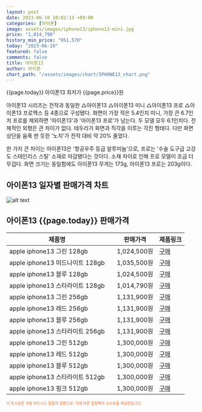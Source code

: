 ```yaml
---
layout: post
date: 2023-06-10 10:02:13 +09:00
categories: [아이폰]
image: assets/images/iphone13/iphone13-mini.jpg
price: "1,014,790"
history_min_price: "951,570"
today: "2023-06-10"
featured: false
comments: false
title: 아이폰13
author: 아이폰
chart_path: "/assets/images/chart/IPHONE13_chart.png"
---
```


{{page.today}} 아이폰13 최저가 {{page.price}}원

아이폰13 시리즈는 전작과 동일한 △아이폰13 △아이폰13 미니 △아이폰13 프로 △아이폰13 프로맥스 등 4종으로 구성됐다. 
화면이 가장 작은 5.4인치 미니, 가장 큰 6.7인치 프로를 제외하면 '아이폰13'과 '아이폰13 프로'가 남는다. 두 모델 모두 6.1인치다.
전체적인 외형은 큰 차이가 없다. 테두리가 화면과 직각을 이루는 각진 형태다. 다만 화면 상단을 움푹 판 듯한 '노치'가 전작 대비 약 20% 줄었다.

한 가지 큰 차이는 아이폰13은 '항공우주 등급 알루미늄'으로, 프로는 '수술 도구급 고강도 스테인리스 스틸' 소재로 마감됐다는 것이다. 소재 차이로 인해 프로 모델이 조금 더 무겁다. 화면 크기는 동일함에도 아이폰13 무게는 173g, 아이폰13 프로는 203g이다.

## 아이폰13 일자별 판매가격 차트
![alt text]({{page.chart_path}} "아이폰13 판매가격 차트")

## 아이폰13 {{page.today}} 판매가격
<main>
<table id="rwd-table-large">
  <thead>
    <tr>
      <th>제품명</th>
      <th></th>
      <th>판매가격</th>
      <th>제품링크</th>
    </tr>
  </thead>
  <tbody><tr>
        <td>apple iphone13 그린 128gb </td>
        <td></td>
        <td>1,024,500원</td>
        <td><a href='https://link.coupang.com/a/SOUTm' target='_blank'>구매</a></td>
        </tr><tr>
        <td>apple iphone13 미드나이트 128gb </td>
        <td></td>
        <td>1,035,500원</td>
        <td><a href='https://link.coupang.com/a/SOU2r' target='_blank'>구매</a></td>
        </tr><tr>
        <td>apple iphone13 블루 128gb </td>
        <td></td>
        <td>1,024,500원</td>
        <td><a href='https://link.coupang.com/a/SOU6A' target='_blank'>구매</a></td>
        </tr><tr>
        <td>apple iphone13 스타라이트 128gb </td>
        <td></td>
        <td>1,014,790원</td>
        <td><a href='https://link.coupang.com/a/SOU9z' target='_blank'>구매</a></td>
        </tr><tr>
        <td>apple iphone13 그린 256gb </td>
        <td></td>
        <td>1,131,900원</td>
        <td><a href='https://link.coupang.com/a/SOVki' target='_blank'>구매</a></td>
        </tr><tr>
        <td>apple iphone13 레드 256gb </td>
        <td></td>
        <td>1,131,900원</td>
        <td><a href='https://link.coupang.com/a/SOVnU' target='_blank'>구매</a></td>
        </tr><tr>
        <td>apple iphone13 블루 256gb </td>
        <td></td>
        <td>1,131,900원</td>
        <td><a href='https://link.coupang.com/a/SOVqc' target='_blank'>구매</a></td>
        </tr><tr>
        <td>apple iphone13 스타라이트 256gb </td>
        <td></td>
        <td>1,131,900원</td>
        <td><a href='https://link.coupang.com/a/SOVsX' target='_blank'>구매</a></td>
        </tr><tr>
        <td>apple iphone13 그린 512gb </td>
        <td></td>
        <td>1,300,000원</td>
        <td><a href='https://link.coupang.com/a/SOVvl' target='_blank'>구매</a></td>
        </tr><tr>
        <td>apple iphone13 레드 512gb </td>
        <td></td>
        <td>1,300,000원</td>
        <td><a href='https://link.coupang.com/a/SOVxV' target='_blank'>구매</a></td>
        </tr><tr>
        <td>apple iphone13 블루 512gb </td>
        <td></td>
        <td>1,300,000원</td>
        <td><a href='https://link.coupang.com/a/SOVAD' target='_blank'>구매</a></td>
        </tr><tr>
        <td>apple iphone13 스타라이트 512gb </td>
        <td></td>
        <td>1,300,000원</td>
        <td><a href='https://link.coupang.com/a/SOVCL' target='_blank'>구매</a></td>
        </tr><tr>
        <td>apple iphone13 핑크 512gb </td>
        <td></td>
        <td>1,300,000원</td>
        <td><a href='https://link.coupang.com/a/SOVEZ' target='_blank'>구매</a></td>
        </tr></tbody>
</table>

</main>
<div style="color:#e56a2c;font-size: 0.7em;" >
이 포스팅은 쿠팡 파트너스 활동의 일환으로, 이에 따른 일정액의 수수료를 제공받습니다.
</div>
